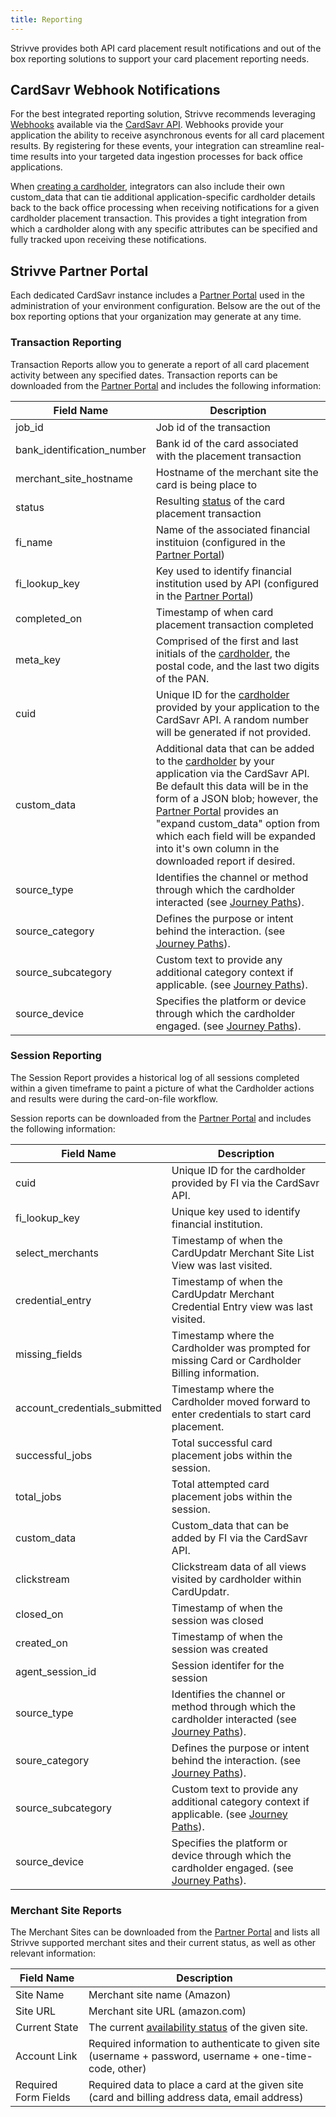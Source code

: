 ```yaml
---
title: Reporting
---
```


Strivve provides both API card placement result notifications and out of the box reporting solutions to support your card placement reporting needs.  

## CardSavr Webhook Notifications
For the best integrated reporting solution, Strivve recommends leveraging [Webhooks](https://developers.strivve.com/resources/notifications) available via the [CardSavr API](https://swch.github.io/slate/#introduction).  Webhooks provide your application the ability to receive asynchronous events for all card placement results.  By registering for these events, your integration can streamline real-time results into your targeted data ingestion processes for back office applications.

When [creating a cardholder](https://swch.github.io/slate/#create-cardholder), integrators can also include their own custom_data that can tie additional application-specific cardholder details back to the back office processing when receiving notifications for a given cardholder placement transaction.  This provides a tight integration from which a cardholder along with any specific attributes can be specified and fully tracked upon receiving these notifications.

## Strivve Partner Portal

Each dedicated CardSavr instance includes a [Partner Portal](https://developers.strivve.com/ops-admin/partner-portal) used in the administration of your environment configuration.  Belsow are the out of the box reporting options that your organization may generate at any time.


### Transaction Reporting
Transaction Reports allow you to generate a report of all card placement activity between any specified dates. Transaction reports can be downloaded from the [Partner Portal](https://developers.strivve.com/ops-admin/partner-portal) and includes the following information:

| Field Name                  | Description                                         
|-----------------------------| ----------------------------------------------------
| job_id                      | Job id of the transaction                           
| bank_identification_number  | Bank id of the card associated with the placement transaction                                 
| merchant_site_hostname      | Hostname of the merchant site the card is being place to                      
| status                      | Resulting [status](https://swch.github.io/slate/#post-place_card_on_single_site_job-1) of the card placement transaction  
| fi_name                     | Name of the associated financial instituion (configured in the [Partner Portal](https://developers.strivve.com/ops-admin/partner-portal))         
| fi_lookup_key               | Key used to identify financial institution used by API (configured in the [Partner Portal](https://developers.strivve.com/ops-admin/partner-portal))
| completed_on                | Timestamp of when card placement transaction completed
| meta_key                    | Comprised of the first and last initials of the [cardholder](https://swch.github.io/slate/#create-cardholder), the postal code, and the last two digits of the PAN.
| cuid          | Unique ID for the [cardholder](https://swch.github.io/slate/#create-cardholder) provided by your application to the CardSavr API.  A random number will be generated if not provided.
| custom_data   | Additional data that can be added to the [cardholder](https://swch.github.io/slate/#create-cardholder) by your application via the CardSavr API.   Be default this data will be in the form of a JSON blob; however, the [Partner Portal](https://developers.strivve.com/ops-admin/partner-portal) provides an "expand custom_data" option from which each field will be expanded into it's own column in the downloaded report if desired.
| source_type                 | Identifies the channel or method through which the cardholder interacted (see [Journey Paths](/integrations/sources)).
| source_category             | Defines the purpose or intent behind the interaction. (see [Journey Paths](/integrations/sources)).
| source_subcategory          | Custom text to provide any additional category context if applicable. (see [Journey Paths](/integrations/sources)).
| source_device               | Specifies the platform or device through which the cardholder engaged. (see [Journey Paths](/integrations/sources)).


### Session Reporting
The Session Report provides a historical log of all sessions completed within a given timeframe to paint a picture of what the Cardholder actions and results were during the card-on-file workflow.

Session reports can be downloaded from the [Partner Portal](https://developers.strivve.com/ops-admin/partner-portal) and includes the following information:

| Field Name                  | Description                                         
|-----------------------------| ----------------------------------------------------
| cuid                        | Unique ID for the cardholder provided by FI via the CardSavr API.                             
| fi_lookup_key               | Unique key used to identify financial institution.                     
| select_merchants            | Timestamp of when the CardUpdatr Merchant Site List View was last visited.
| credential_entry            | Timestamp of when the CardUpdatr Merchant Credential Entry view was last visited.     
| missing_fields              | Timestamp where the Cardholder was prompted for missing Card or Cardholder Billing information.
| account_credentials_submitted | Timestamp where the  Cardholder moved forward to enter credentials to start card placement.
| successful_jobs             | Total successful card placement jobs within the session.
| total_jobs                  | Total attempted card placement jobs within the session.
| custom_data                 | Custom_data that can be added by FI via the CardSavr API.
| clickstream                 | Clickstream data of all views visited by cardholder within CardUpdatr.
| closed_on                   | Timestamp of when the session was closed
| created_on                  | Timestamp of when the session was created
| agent_session_id            | Session identifer for the session
| source_type                 | Identifies the channel or method through which the cardholder interacted (see [Journey Paths](/integrations/sources)).
| soure_category              | Defines the purpose or intent behind the interaction. (see [Journey Paths](/integrations/sources)).
| source_subcategory          | Custom text to provide any additional category context if applicable. (see [Journey Paths](/integrations/sources)).
| source_device               | Specifies the platform or device through which the cardholder engaged. (see [Journey Paths](/integrations/sources)).



### Merchant Site Reports
The Merchant Sites can be downloaded from the [Partner Portal](https://developers.strivve.com/ops-admin/partner-portal) and lists all Strivve supported merchant sites and their current status, as well as other relevant information:

| Field Name                  | Description                                         
|-----------------------------| ----------------------------------------------------
| Site Name                   | Merchant site name  (Amazon)                          
| Site URL                    | Merchant site URL (amazon.com)                     
| Current State               | The current [availability status](/resources/site-tagging) of the given site.
| Account Link                | Required information to authenticate to given site (username + password, username + one-time-code, other)
| Required Form Fields        | Required data to place a card at the given site (card and billing address data, email address)